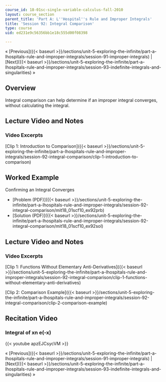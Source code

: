 ```yaml
---
course_id: 18-01sc-single-variable-calculus-fall-2010
layout: course_section
parent_title: 'Part A: L''Hospital''s Rule and Improper Integrals'
title: 'Session 92: Integral Comparison'
type: course
uid: ed231e9c56356bb1e18c555d00f08398

---
```


« [Previous]({{< baseurl >}}/sections/unit-5-exploring-the-infinite/part-a-lhospitals-rule-and-improper-integrals/session-91-improper-integrals) | [Next]({{< baseurl >}}/sections/unit-5-exploring-the-infinite/part-a-lhospitals-rule-and-improper-integrals/session-93-indefinite-integrals-and-singularities) »

Overview
--------

Integral comparison can help determine if an improper integral converges, without calculating the integral.

Lecture Video and Notes
-----------------------

### Video Excerpts

[Clip 1: Introduction to Comparison]({{< baseurl >}}/sections/unit-5-exploring-the-infinite/part-a-lhospitals-rule-and-improper-integrals/session-92-integral-comparison/clip-1-introduction-to-comparison)

Worked Example
--------------

Conﬁrming an Integral Converges

*   [Problem (PDF)]({{< baseurl >}}/sections/unit-5-exploring-the-infinite/part-a-lhospitals-rule-and-improper-integrals/session-92-integral-comparison/mit18_01scf10_ex92prb)
*   [Solution (PDF)]({{< baseurl >}}/sections/unit-5-exploring-the-infinite/part-a-lhospitals-rule-and-improper-integrals/session-92-integral-comparison/mit18_01scf10_ex92sol)

Lecture Video and Notes
-----------------------

### Video Excerpts

[Clip 1: Functions Without Elementary Anti-Derivatives]({{< baseurl >}}/sections/unit-5-exploring-the-infinite/part-a-lhospitals-rule-and-improper-integrals/session-92-integral-comparison/clip-1-functions-without-elementary-anti-derivatives)

[Clip 2: Comparison Example]({{< baseurl >}}/sections/unit-5-exploring-the-infinite/part-a-lhospitals-rule-and-improper-integrals/session-92-integral-comparison/clip-2-comparison-example)

Recitation Video
----------------

### Integral of xn e(-x)

{{< youtube apzEJCsycVM >}}

« [Previous]({{< baseurl >}}/sections/unit-5-exploring-the-infinite/part-a-lhospitals-rule-and-improper-integrals/session-91-improper-integrals) | [Next]({{< baseurl >}}/sections/unit-5-exploring-the-infinite/part-a-lhospitals-rule-and-improper-integrals/session-93-indefinite-integrals-and-singularities) »